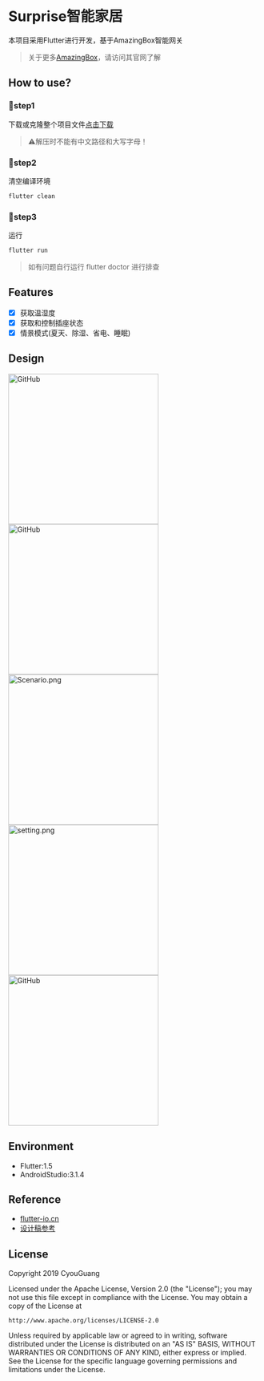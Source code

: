 # Surprise智能家居

本项目采用Flutter进行开发，基于AmazingBox智能网关
> 关于更多[AmazingBox](https://www.a-box.com.cn)，请访问其官网了解

## How to use?
### 🚩step1
下载或克隆整个项目文件[点击下载](https://github.com/sbtobb/SmartHome/archive/master.zip)
> ⚠️解压时不能有中文路径和大写字母！

### 🚩step2
清空编译环境
```sh
flutter clean
```

### 🚩step3
运行
```sh
flutter run
```
> 如有问题自行运行 flutter doctor 进行排查

## Features
- [x] 获取温湿度
- [x] 获取和控制插座状态
- [x] 情景模式(夏天、除湿、省电、睡眠)

## Design
<div>
<img src="https://i.loli.net/2019/07/03/5d1c4dcb26a8876154.png" alt="GitHub" title="login" width="300" />
 <img src="https://i.loli.net/2019/07/03/5d1c5194c170446210.png" alt="GitHub" title="home" width="300" />
 <img src="https://i.loli.net/2019/07/03/5d1c54242f44438063.png" alt="Scenario.png" title="Scenario.png" width="300"/>
 <img src="https://i.loli.net/2019/07/03/5d1c53de6cb5049088.png" alt="setting.png" title="setting.png" width="300"/>
 <img src="https://i.loli.net/2019/07/03/5d1c53a8e0b5465753.png" alt="GitHub" title="login" width="300" />
</div>

## Environment
- Flutter:1.5
- AndroidStudio:3.1.4

## Reference
* [flutter-io.cn](https://flutter-io.cn)
* [设计稿参考](https://www.ui.cn/detail/470980.html)

## License
Copyright 2019 CyouGuang

Licensed under the Apache License, Version 2.0 (the "License");
you may not use this file except in compliance with the License.
You may obtain a copy of the License at

    http://www.apache.org/licenses/LICENSE-2.0

Unless required by applicable law or agreed to in writing, software
distributed under the License is distributed on an "AS IS" BASIS,
WITHOUT WARRANTIES OR CONDITIONS OF ANY KIND, either express or implied.
See the License for the specific language governing permissions and
limitations under the License.



